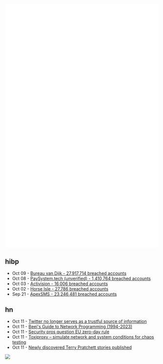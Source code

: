 ![Metrics](https://raw.githubusercontent.com/phixion/phixion/master/metrics.svg)

## hibp

<!--
for https://github.com/phixion/phixion/blob/main/.github/workflows/feeds.yml
-->
<!--START_SECTION:haveibeenpwnd-->
- Oct 09 - [Bureau van Dijk - 27,917,714 breached accounts](https://haveibeenpwned.com/PwnedWebsites#BVD)
- Oct 08 - [PaySystem.tech (unverified) - 1,410,764 breached accounts](https://haveibeenpwned.com/PwnedWebsites#PaySystemTech)
- Oct 03 - [Activision - 16,006 breached accounts](https://haveibeenpwned.com/PwnedWebsites#Activision)
- Oct 02 - [Horse Isle - 27,786 breached accounts](https://haveibeenpwned.com/PwnedWebsites#HorseIsle)
- Sep 21 - [ApexSMS - 23,246,481 breached accounts](https://haveibeenpwned.com/PwnedWebsites#ApexSMS)
<!--END_SECTION:haveibeenpwnd-->

## hn

<!--
for https://github.com/phixion/phixion/blob/main/.github/workflows/feeds.yml
-->
<!--START_SECTION:hn-->
- Oct 11 - [Twitter no longer serves as a trustful source of information](https://notes.ghed.in/posts/2023/twitter-no-longer-serve-as-source-of-information/)
- Oct 11 - [Beej's Guide to Network Programming (1994-2023)](https://beej.us/guide/bgnet/html/)
- Oct 11 - [Security pros question EU zero-day rule](https://stackdiary.com/security-experts-uneasy-about-european-zero-day-law/)
- Oct 11 - [Toxiproxy – simulate network and system conditions for chaos testing](https://github.com/Shopify/toxiproxy)
- Oct 11 - [Newly discovered Terry Pratchett stories published](https://www.theguardian.com/books/2023/oct/11/a-stroke-of-the-pen-by-terry-pratchett-review-newly-discovered-early-stories)
<!--END_SECTION:hn-->

<!--
for https://yhype.me
-->
![](https://hit.yhype.me/github/profile?user_id=13013670)
